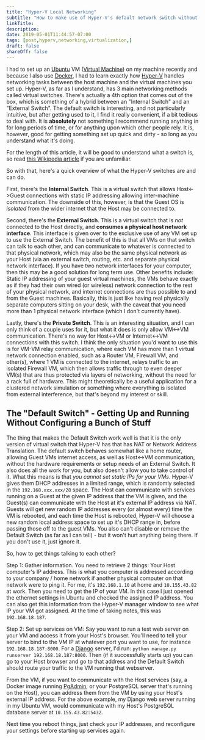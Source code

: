 ```yaml
---
title: "Hyper-V Local Networking"
subtitle: "How to make use of Hyper-V's default network switch without needing extra setup"
linkTitle:
description:
date: 2019-05-01T11:44:57-07:00
tags: [post,hyperv,networking,virtualization,]
draft: false
shareOff: false
---
```


I had to set up an [Ubuntu][3] VM ([Virtual Machine][2]) on my machine recently and because I also use [Docker][5], I had to learn exactly how [Hyper-V][4] handles networking tasks between the host machine and the virtual machines you set up. Hyper-V, as far as I understand, has 3 main networking methods called virtual switches. There's actually a 4th option that comes out of the box, which is something of a hybrid between an "Internal Switch" and an "External Switch". The default switch is interesting, and not particularly intuitive, but after getting used to it, I find it really convenient, if a bit tedious to deal with. It is **absolutely** not something I recommend running anything in for long periods of time, or for anything upon which other people rely. It is, however, good for getting something set up quick and dirty - so long as you understand what it's doing.

For the length of this article, it will be good to understand what a switch is, so read [this Wikipedia article][1] if you are unfamiliar.

So with that, here's a quick overview of what the Hyper-V switches are and can do.

First, there's the **Internal Switch**. This is a virtual switch that allows Host<->Guest connections with static IP addressing allowing inter-machine communication. The downside of this, however, is that the Guest OS is *isolated* from the wider internet that the Host may be connected to.

Second, there's the **External Switch**. This is a virtual switch that is *not* connected to the Host directly, and **consumes a physical host network interface**. This interface is given over to the exclusive use of any VM set up to use the External Switch. The benefit of this is that all VMs on that switch can talk to each other, and can communicate to whatever is connected to that physical network, which may also be the same physical network as your Host (via an external switch, routing, etc. and separate physical network interface). If you have two network interfaces for your computer, then this may be a good solution for long term use. Other benefits include: Static IP addressing of your guest virtual machines, the VMs behave exactly as if they had their own wired (or wireless) network connection to the rest of your physical network, and internet connections are thus possible to and from the Guest machines. Basically, this is just like having real physically separate computers sitting on your desk, with the caveat that you need more than 1 physical network interface (which I don't currently have).

Lastly, there's the **Private Switch**. This is an interesting situation, and I can only think of a couple uses for it, but what it does is only allow VM<->VM communication. There's no way for Host<->VM or Internet<->VM connections with this switch. I think the only situation you'd want to use this is for VM-VM relay communication, where each VM has more than 1 virtual network connection enabled, such as a Router VM, Firewall VM, and other(s), where 1 VM is connected to the internet, relays traffic to an isolated Firewall VM, which then allows traffic through to even deeper VM(s) that are thus protected via layers of networking, without the need for a rack full of hardware. This might theoretically be a useful application for a clustered network simulation or something where everything is isolated from external interference, but that's beyond my interest or skill.

## The "Default Switch" - Getting Up and Running Without Configuring a Bunch of Stuff

The thing that makes the Default Switch work well is that it is the only version of virtual switch that Hyper-V has that has NAT or Network Address Translation. The default switch behaves somewhat like a home router, allowing Guest VMs internet access, as well as Host<->VM communication, without the hardware requirements or setup needs of an External Switch. It also does all the work for you, but also doesn't allow you to take control of it. What this means is that _you cannot set static IPs for your VMs_. Hyper-V gives them DHCP addresses in a limited range, which is randomly selected in the `192.168.xxx.xxx/28` space. The Host can communicate with services running on a Guest at the given IP address that the VM is given, and the Guest(s) can communicate with the Host at it's external IP address via NAT. Guests will get new random IP addresses every (or almost every) time the VM is rebooted, and each time the Host is rebooted, Hyper-V will choose a new random local address space to set up it's DHCP range in, before passing those off to the guest VMs. You also can't disable or remove the Default Switch (as far as I can tell) - but it won't hurt anything being there. If you don't use it, just ignore it.

So, how to get things talking to each other?

Step 1: Gather information. You need to retrieve 2 things: Your Host computer's IP address. This is what you computer is addressed according to your company / home network if another physical computer on that network were to ping it. For me, it's `192.168.1.10` at home and `10.155.43.82` at work. Then you need to get the IP of your VM. In this case I just opened the ethernet settings in Ubuntu and checked the assigned IP address. You can also get this information from the Hyper-V manager window to see what IP your VM got assigned. At the time of taking notes, this was `192.168.18.187`.

Step 2: Set up services on VM: Say you want to run a test web server on your VM and access it from your Host's browser. You'll need to tell your server to bind to the VM IP at whatever port you want to use, for instance `192.168.18.187:8000`. For a [Django][7] server, I'd run: `python manage.py runserver 192.168.18.187:8000`. Then (if it successfully starts up) you can go to your Host browser and go to that address and the Default Switch should route your traffic to the VM running that webserver.

From the VM, if you want to communicate with the Host services (say, a Docker image running [PgAdmin][8]; or your PostgreSQL server that's running on the Host), you can address them from the VM by using your Host's external IP address. For the above example, my Django web server running in my Ubuntu VM, would communicate with my Host's PostgreSQL database server at `10.155.43.82:5432`.

Next time you reboot things, just check your IP addresses, and reconfigure your settings before starting up services again.

[1]: https://en.wikipedia.org/wiki/Network_switch
[2]: https://en.wikipedia.org/wiki/Virtual_machine
[3]: https://www.ubuntu.com/
[4]: https://en.wikipedia.org/wiki/Hyper-V
[5]: https://www.docker.com/
[6]: https://en.wikipedia.org/wiki/Network_address_translation
[7]: https://www.djangoproject.com/
[8]: https://www.pgadmin.org/
[9]: https://www.postgresql.org/
